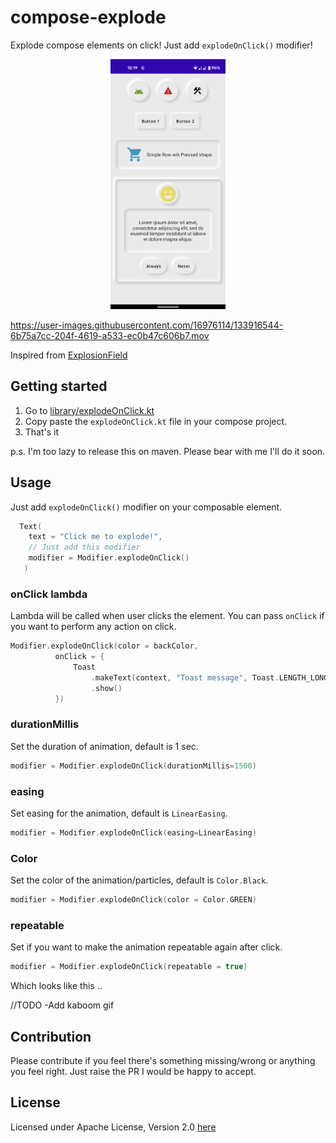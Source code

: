 # compose-explode

Explode compose elements on click! Just add `explodeOnClick()` modifier!

<p align="center">
<img src="https://github.com/CuriousNikhil/neumorphic-compose/blob/main/static/complete_screen.png?raw=true" height=400>
</p>




https://user-images.githubusercontent.com/16976114/133916544-6b75a7cc-204f-4619-a533-ec0b47c606b7.mov



Inspired from [ExplosionField](https://github.com/tyrantgit/ExplosionField)

## Getting started

1. Go to [library/explodeOnClick.kt](https://github.com/CuriousNikhil/compose-explode/blob/main/library/src/main/java/me/nikhilchaudhari/explode/explodeOnClick.kt)
2. Copy paste the `explodeOnClick.kt` file in your compose project.
3. That's it

p.s. I'm too lazy to release this on maven. Please bear with me I'll do it soon.


## Usage

Just add `explodeOnClick()` modifier on your composable element.

```kotlin
  Text(
    text = "Click me to explode!",
    // Just add this modifier 
    modifier = Modifier.explodeOnClick()
   )
```

### onClick lambda
Lambda will be called when user clicks the element. You can pass `onClick` if you want to perform any action on click.

```kotlin
Modifier.explodeOnClick(color = backColor,
          onClick = {
              Toast
                  .makeText(context, "Toast message", Toast.LENGTH_LONG)
                  .show()
          })
```


### durationMillis
Set the duration of animation, default is 1 sec.

```kotlin
modifier = Modifier.explodeOnClick(durationMillis=1500)
```

### easing
Set easing for the animation, default is `LinearEasing`.

```kotlin
modifier = Modifier.explodeOnClick(easing=LinearEasing)
```

### Color
Set the color of the animation/particles, default is `Color.Black`.

```kotlin
modifier = Modifier.explodeOnClick(color = Color.GREEN)
```

### repeatable
Set if you want to make the animation repeatable again after click.

```kotlin
modifier = Modifier.explodeOnClick(repeatable = true)
```

Which looks like this ..

//TODO -Add kaboom gif


## Contribution
Please contribute if you feel there's something missing/wrong or anything you feel right. Just raise the PR I would be happy to accept.


## License
Licensed under Apache License, Version 2.0 [here](https://github.com/CuriousNikhil/compose-explode/blob/main/LICENSE)
